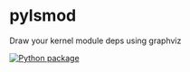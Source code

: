 # pylsmod

Draw your kernel module deps using graphviz

[![Python package](https://github.com/mrmaximuzz/pylsmod/actions/workflows/python-package.yml/badge.svg)](https://github.com/mrmaximuzz/pylsmod/actions/workflows/python-package.yml)

